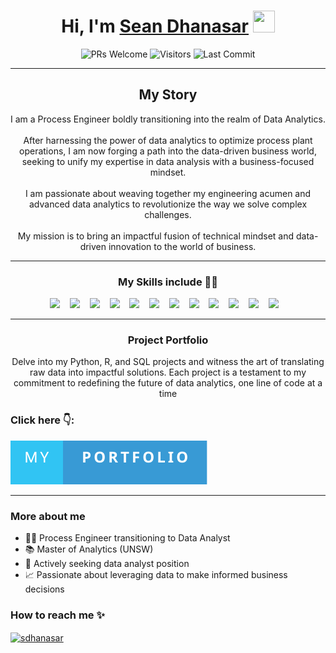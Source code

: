<h1 align="center"><strong>Hi, I'm <a href="https://github.com/seandhan">Sean Dhanasar</a></strong>
    <img src="https://raw.githubusercontent.com/syedareehaquasar/syedareehaquasar/master/gifs/Hi.gif" height="35px" width="35px"></h1>

    
<p align="center">
    <img alt="PRs Welcome" src="https://img.shields.io/badge/PRs-welcome-brightgreen.svg?style=flat&logo=github)](https://github.com/seandhan")>
    <img alt="Visitors" src="https://komarev.com/ghpvc/?username=seandhan&style=flat&labelColor=black&logo=github&label=PROFILE+VIEWS&color=29bf12">
    <img alt="Last Commit" src="https://img.shields.io/github/last-commit/seandhan/seandhan?logo=markdown&label=LAST+UPDATE&color=29bf12&style=flat">
</p>

---

<h2 align="center"> My Story </h2>

<p align="center">I am a Process Engineer boldly transitioning into the realm of Data Analytics. <br><br> After harnessing the power of data analytics to optimize process plant operations, I am now forging a path into the data-driven business world, seeking to unify my expertise in data analysis with a business-focused mindset. <br><br> I am passionate about weaving together my engineering acumen and advanced data analytics to revolutionize the way we solve complex challenges.<br><br> My mission is to bring an impactful fusion of technical mindset and data-driven innovation to the world of business.</p>

---

<h3 align="center">My Skills include 👨‍💻</h3>


<p align="center">
    <img src="https://img.shields.io/badge/python-%2314354C.svg?style=for-the-badge&logo=python&logoColor=white" />&nbsp;&nbsp;&nbsp;
    <img src="https://img.shields.io/badge/MySQL-00000F?style=for-the-badge&logo=mysql&logoColor=white" />&nbsp;&nbsp;&nbsp;
    <img src="https://img.shields.io/badge/postgres-%23316192.svg?style=for-the-badge&logo=postgresql&logoColor=white" />&nbsp;&nbsp;&nbsp;
    <img src="https://img.shields.io/badge/Microsoft%20SQL%20Server-CC2927?style=for-the-badge&logo=microsoft%20sql%20server&logoColor=white" />&nbsp;&nbsp;&nbsp;
    <img src="https://img.shields.io/badge/pandas-%23150458.svg?style=for-the-badge&logo=pandas&logoColor=white" />&nbsp;&nbsp;&nbsp;
    <img src="https://img.shields.io/badge/numpy-%23013243.svg?style=for-the-badge&logo=numpy&logoColor=white" />&nbsp;&nbsp;&nbsp;
    <img src="https://img.shields.io/badge/SciPy-%230C55A5.svg?style=for-the-badge&logo=scipy&logoColor=%white" />&nbsp;&nbsp;&nbsp;
    <img src="https://img.shields.io/badge/scikit--learn-%23F7931E.svg?style=for-the-badge&logo=scikit-learn&logoColor=white" />&nbsp;&nbsp;&nbsp;
    <img src="https://img.shields.io/badge/Plotly-239120?style=for-the-badge&logo=plotly&logoColor=white" />&nbsp;&nbsp;&nbsp;
    <img src="https://img.shields.io/badge/Jupyter-F37626.svg?&style=for-the-badge&logo=Jupyter&logoColor=white" />&nbsp;&nbsp;&nbsp;
    <img src="https://img.shields.io/badge/markdown-%23000000.svg?style=for-the-badge&logo=markdown&logoColor=white" />&nbsp;&nbsp;&nbsp;
    <img src="https://img.shields.io/badge/git%20-%23F05033.svg?&style=for-the-badge&logo=git&logoColor=white" />&nbsp;&nbsp;&nbsp;
</p>





---

<h3 align="center">Project Portfolio</h3>
<p align="center">Delve into my Python, R, and SQL projects and witness the art of translating raw data into impactful solutions. Each project is a testament to my commitment to redefining the future of data analytics, one line of code at a time</p>

<h3>Click here 👇:</h3>

[![My-Portfilio-.svg](https://github.com/seandhan/image_database/blob/main/My-Portfolio-.svg)](https://github.com/seandhan/My-Portfolio)




---

<h3>More about me</h3>

- 👨‍💻 Process Engineer transitioning to Data Analyst
- 📚 Master of Analytics (UNSW)
- 💼 Actively seeking data analyst position
- 📈 Passionate about leveraging data to make informed business decisions


<h3 align="left">How to reach me ✨</h3>
<p align="left">
<a href="https://linkedin.com/in/sdhanasar" target="blank"><img align="center" src="https://raw.githubusercontent.com/rahuldkjain/github-profile-readme-generator/master/src/images/icons/Social/linked-in-alt.svg" alt="sdhanasar" height="30" width="40" /></a>
